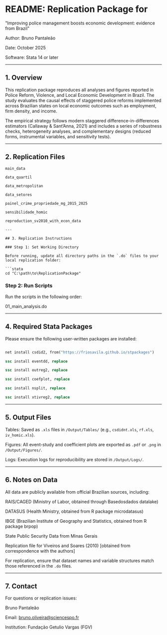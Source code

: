 # README: Replication Package for
"Improving police management boosts economic development: evidence from Brazil"

Author: Bruno Pantaleão

Date: October 2025

Software: Stata 14 or later

---

## 1. Overview

This replication package reproduces all analyses and figures reported in Police Reform, Violence, and Local Economic Development in Brazil. The study evaluates the causal effects of staggered police reforms implemented across Brazilian states on local economic outcomes such as employment, firm density, and income.

The empirical strategy follows modern staggered difference-in-differences estimators (Callaway & Sant’Anna, 2021) and includes a series of robustness checks, heterogeneity analyses, and complementary designs (reduced forms, instrumental variables, and sensitivity tests).

---

## 2. Replication Files

```
main_data

data_quartil

data_metropolitan

data_setores

painel_crime_propriedade_mg_2015_2025

sensibilidade_homic

reproduction_sv2010_with_econ_data

---

## 3. Replication Instructions

### Step 1: Set Working Directory

Before running, update all directory paths in the `.do` files to your local replication folder:

```stata
cd "C:\path\to\ReplicationPackage"
```

### Step 2: Run Scripts

Run the scripts in the following order:

01_main_analysis.do 

---

## 4. Required Stata Packages

Please ensure the following user-written packages are installed:

```stata

net install csdid2, from("https://friosavila.github.io/stpackages")

ssc install eventdd, replace

ssc install outreg2, replace

ssc install coefplot, replace

ssc install nsplit, replace

ssc install xtivreg2, replace
```

---

## 5. Output Files

Tables: Saved as `.xls` files in `/Output/Tables/` (e.g., `csdidnt.xls`, `rf.xls`, `iv_homic.xls`).
 
Figures: All event-study and coefficient plots are exported as `.pdf` or `.png` in `/Output/Figures/`.
 
Logs: Execution logs for reproducibility are stored in `/Output/Logs/`.

---

## 6. Notes on Data

All data are publicly available from official Brazilian sources, including:

 RAIS/CAGED (Ministry of Labor, obtained through Basedosdados datalake)

 DATASUS (Health Ministry, obtained from R package microdatasus)

 IBGE (Brazilian Institute of Geography and Statistics, obtained from R package brpop)

 State Public Security Data from Minas Gerais

 Replication file for Viveiros and Soares (2010) [obtained from correspondence with the authors]


For replication, ensure that dataset names and variable structures match those referenced in the `.do` files.

---

## 7. Contact

For questions or replication issues:

Bruno Pantaleão

Email: bruno.oliveira@sciencespo.fr

Institution: Fundação Getulio Vargas (FGV)

